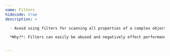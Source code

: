 ```yaml
---
name: Filters
hidecode: true
description: >

  - Avoid using filters for scanning all properties of a complex object graph. Use filters for select properties.

  *Why?*: Filters can easily be abused and negatively effect performance if not used wisely, for example when a filter hits a large and deep object graph.


---
```

